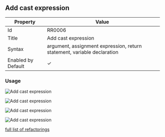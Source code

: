 ## Add cast expression

| Property           | Value                                                                   |
| ------------------ | ----------------------------------------------------------------------- |
| Id                 | RR0006                                                                  |
| Title              | Add cast expression                                                     |
| Syntax             | argument, assignment expression, return statement, variable declaration |
| Enabled by Default | &#x2713;                                                                |

### Usage

![Add cast expression](../../images/refactorings/AddCastExpressionToArgument.png)

![Add cast expression](../../images/refactorings/AddCastExpressionToAssignmentExpression.png)

![Add cast expression](../../images/refactorings/AddCastExpressionToReturnStatement.png)

![Add cast expression](../../images/refactorings/AddCastExpressionToVariableDeclaration.png)

[full list of refactorings](Refactorings.md)